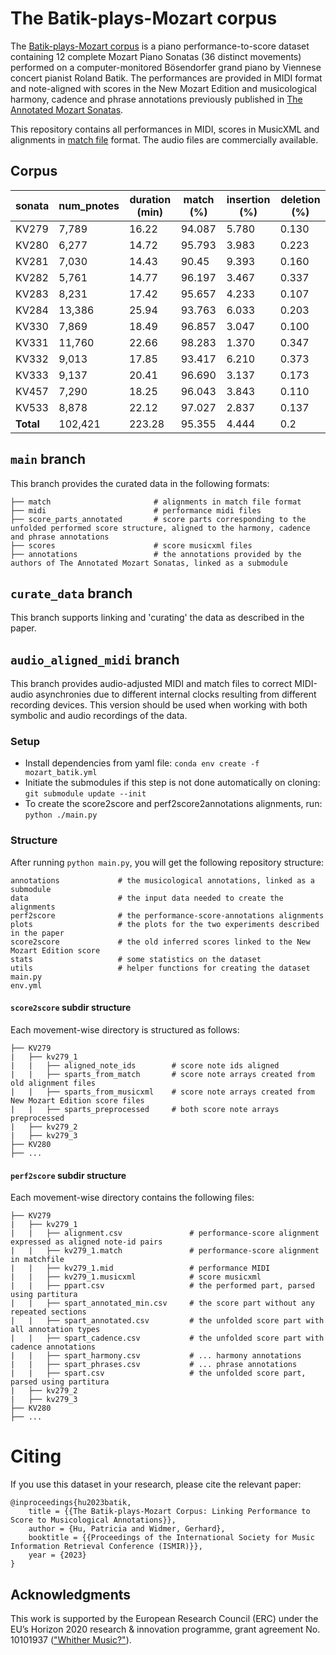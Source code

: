 # The Batik-plays-Mozart corpus

The [Batik-plays-Mozart corpus](link) is a piano performance-to-score dataset containing 12 complete Mozart Piano Sonatas (36 distinct movements) performed on a computer-monitored Bösendorfer grand piano by Viennese concert pianist Roland Batik. The performances are provided in MIDI format and note-aligned with scores in the New Mozart Edition and musicological harmony, cadence and phrase annotations previously published in [The Annotated 
Mozart Sonatas](https://transactions.ismir.net/articles/10.5334/tismir.63).

This repository contains all performances in MIDI, scores in MusicXML and alignments in [match file](https://arxiv.org/abs/2206.01104) format. The audio files are commercially available.

## Corpus

| sonata | num_pnotes | duration (min) | match (%) | insertion (%) | deletion (%) |
|--------|------------|----------------|-----------|---------------|--------------| 
| KV279  |    7,789   |     16.22      |  94.087   |     5.780     |    0.130     |
| KV280  |    6,277   |     14.72      |  95.793   |     3.983     |    0.223     |
| KV281  |    7,030   |     14.43      |  90.45    |     9.393     |    0.160     |
| KV282  |    5,761   |     14.77      |  96.197   |     3.467     |    0.337     |
| KV283  |    8,231   |     17.42      |  95.657   |     4.233     |    0.107     |
| KV284  |   13,386   |     25.94      |  93.763   |     6.033     |    0.203     |
| KV330  |    7,869   |     18.49      |  96.857   |     3.047     |    0.100     |
| KV331  |   11,760   |     22.66      |  98.283   |     1.370     |    0.347     |
| KV332  |    9,013   |     17.85      |  93.417   |     6.210     |    0.373     |
| KV333  |    9,137   |     20.41      |  96.690   |     3.137     |    0.173     |
| KV457  |    7,290   |     18.25      |  96.043   |     3.843     |    0.110     |
| KV533  |    8,878   |     22.12      |  97.027   |     2.837     |    0.137     |
| **Total**  |  102,421   |    223.28      |  95.355   |     4.444     |    0.2       |




## `main` branch
This branch provides the curated data in the following formats:
```
├── match                       # alignments in match file format
├── midi                        # performance midi files
├── score_parts_annotated       # score parts corresponding to the unfolded performed score structure, aligned to the harmony, cadence and phrase annotations
├── scores                      # score musicxml files
├── annotations                 # the annotations provided by the authors of The Annotated Mozart Sonatas, linked as a submodule
```

## `curate_data` branch
This branch supports linking and 'curating' the data as described in the paper.

## `audio_aligned_midi` branch
This branch provides audio-adjusted MIDI and match files to correct MIDI-audio asynchronies due to different internal clocks resulting from different recording devices. This version should be used when working with both symbolic and audio recordings of the data.

### Setup
- Install dependencies from yaml file:  `conda env create -f mozart_batik.yml`
- Initiate the submodules if this step is not done automatically on cloning: `git submodule update --init`
- To create the score2score and perf2score2annotations alignments, run: `python ./main.py`


### Structure
After running `python main.py`, you will get the following repository structure:
```
annotations             # the musicological annotations, linked as a submodule
data                    # the input data needed to create the alignments
perf2score              # the performance-score-annotations alignments
plots                   # the plots for the two experiments described in the paper
score2score             # the old inferred scores linked to the New Mozart Edition score
stats                   # some statistics on the dataset
utils                   # helper functions for creating the dataset
main.py                 
env.yml                 
```

#### `score2score` subdir structure
Each movement-wise directory is structured as follows:
```
├── KV279
|   ├── kv279_1
|   |   ├── aligned_note_ids        # score note ids aligned
|   |   ├── sparts_from_match       # score note arrays created from old alignment files
|   |   ├── sparts_from_musicxml    # score note arrays created from New Mozart Edition score files
|   |   ├── sparts_preprocessed     # both score note arrays preprocessed
|   ├── kv279_2
|   ├── kv279_3
├── KV280
├── ...
```

#### `perf2score` subdir structure
Each movement-wise directory contains the following files:
```
├── KV279
|   ├── kv279_1
|   |   ├── alignment.csv               # performance-score alignment expressed as aligned note-id pairs
|   |   ├── kv279_1.match               # performance-score alignment in matchfile
|   |   ├── kv279_1.mid                 # performance MIDI
|   |   ├── kv279_1.musicxml            # score musicxml
|   |   ├── ppart.csv                   # the performed part, parsed using partitura
|   |   ├── spart_annotated_min.csv     # the score part without any repeated sections
|   |   ├── spart_annotated.csv         # the unfolded score part with all annotation types
|   |   ├── spart_cadence.csv           # the unfolded score part with cadence annotations
|   |   ├── spart_harmony.csv           # ... harmony annotations
|   |   ├── spart_phrases.csv           # ... phrase annotations
|   |   ├── spart.csv                   # the unfolded score part, parsed using partitura
|   ├── kv279_2
|   ├── kv279_3
├── KV280
├── ...
```

# Citing
If you use this dataset in your research, please cite the relevant paper:

```
@inproceedings{hu2023batik,
    title = {{The Batik-plays-Mozart Corpus: Linking Performance to Score to Musicological Annotations}},
    author = {Hu, Patricia and Widmer, Gerhard},
    booktitle = {{Proceedings of the International Society for Music Information Retrieval Conference (ISMIR)}},
    year = {2023}
}
```

## Acknowledgments
This work is supported by the European Research Council (ERC) under the EU’s Horizon 2020 research & innovation programme, grant agreement No. 10101937 (["Whither Music?"](https://www.jku.at/en/institute-of-computational-perception/research/projects/whither-music/)).

